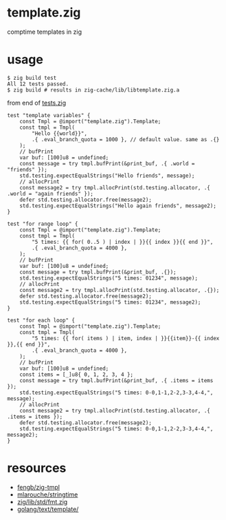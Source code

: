 # template.zig
comptime templates in zig

# usage
```console
$ zig build test
All 12 tests passed.
$ zig build # results in zig-cache/lib/libtemplate.zig.a
```

from end of [tests.zig](src/tests.zig)
```zig
test "template variables" {
    const Tmpl = @import("template.zig").Template;
    const tmpl = Tmpl(
        "Hello {{world}}",
        .{ .eval_branch_quota = 1000 }, // default value. same as .{}
    );
    // bufPrint
    var buf: [100]u8 = undefined;
    const message = try tmpl.bufPrint(&print_buf, .{ .world = "friends" });
    std.testing.expectEqualStrings("Hello friends", message);
    // allocPrint
    const message2 = try tmpl.allocPrint(std.testing.allocator, .{ .world = "again friends" });
    defer std.testing.allocator.free(message2);
    std.testing.expectEqualStrings("Hello again friends", message2);
}

test "for range loop" {
    const Tmpl = @import("template.zig").Template;
    const tmpl = Tmpl(
        "5 times: {{ for( 0..5 ) | index | }}{{ index }}{{ end }}",
        .{ .eval_branch_quota = 4000 },
    );
    // bufPrint
    var buf: [100]u8 = undefined;
    const message = try tmpl.bufPrint(&print_buf, .{});
    std.testing.expectEqualStrings("5 times: 01234", message);
    // allocPrint
    const message2 = try tmpl.allocPrint(std.testing.allocator, .{});
    defer std.testing.allocator.free(message2);
    std.testing.expectEqualStrings("5 times: 01234", message2);
}

test "for each loop" {
    const Tmpl = @import("template.zig").Template;
    const tmpl = Tmpl(
        "5 times: {{ for( items ) | item, index | }}{{item}}-{{ index }},{{ end }}",
        .{ .eval_branch_quota = 4000 },
    );
    // bufPrint
    var buf: [100]u8 = undefined;
    const items = [_]u8{ 0, 1, 2, 3, 4 };
    const message = try tmpl.bufPrint(&print_buf, .{ .items = items });
    std.testing.expectEqualStrings("5 times: 0-0,1-1,2-2,3-3,4-4,", message);
    // allocPrint
    const message2 = try tmpl.allocPrint(std.testing.allocator, .{ .items = items });
    defer std.testing.allocator.free(message2);
    std.testing.expectEqualStrings("5 times: 0-0,1-1,2-2,3-3,4-4,", message2);
}
```

# resources
- [fengb/zig-tmpl](https://github.com/fengb/zig-tmpl)
- [mlarouche/stringtime](https://github.com/mlarouche/stringtime)
- [zig/lib/std/fmt.zig](https://github.com/ziglang/zig/blob/master/lib/std/fmt.zig)
- [golang/text/template/](https://golang.org/src/text/template/)